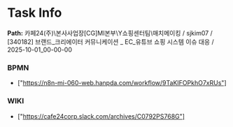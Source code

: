 # Task Info

**Path:** 카페24(주)\본사사업장\[CG]MI본부\Y쇼핑센터팀\매치메이킹 / sjkim07 / [340182] 브랜드_크리에이터 커뮤니케이션 _ EC_유튜브 쇼핑 시스템 이슈 대응 / 2025-10-01_00-00-00

### BPMN
- ["https://n8n-mi-060-web.hanpda.com/workflow/9TaKIFOPkhO7xRUs"]

### WIKI
- ["https://cafe24corp.slack.com/archives/C0792PS768G"]

